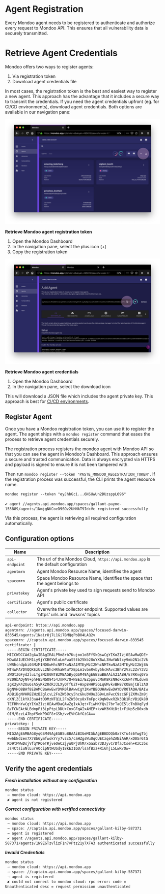 # Agent Registration

Every Mondoo agent needs to be registered to authenticate and authorize every request to Mondoo API. This ensures that all vulnerability data is securely transmitted. 

# Retrieve Agent Credentials

Mondoo offers two ways to register agents:

1. Via registration token
2. Download agent credentials file

In most cases, the registration token is the best and easiest way to register a new agent. This approach has the advantage that it includes a secure way to transmit the credentials. If you need the agent credentials upfront (eg. for CI/CD environments), download agent credentials. Both options are available in our navigation pane:

![Navigation bar with agent credentials option](../../assets/mondoo-agents-credentials-download.png)

**Retrieve Mondoo agent registration token**

1. Open the Mondoo Dashboard
2. In the navigation pane, select the plus icon (+)
3. Copy the registration token

![Copy registration token](../../assets/mondoo-agents-registrationtoken.png)

**Retrieve Mondoo agent credentials**

1. Open the Mondoo Dashboard
2. In the navigation pane, select the download icon

This will download a JSON file which includes the agent private key. This approach is best for [CI/CD environments](../../integration/cicd/).

## Register Agent

Once you have a Mondoo registration token, you can use it to register the agent. The agent ships with a `mondoo register` command that eases the process to retrieve agent credentials securely.

The registration process registers the mondoo agent with Mondoo API so that you can see the agent in Mondoo's Dashboard. This approach ensures a secure and trusted communication. Data is always encrypted via HTTPS and payload is signed to ensure it is not been tampered with.

Then run `mondoo register --token 'PASTE_MONDOO_REGISTRATION_TOKEN'`. If the registration process was successful, the CLI prints the agent resource name.

```
mondoo register --token "eyJhbGci...6NSUwUn2DUzsppL696"

✔ agent //agents.api.mondoo.app/spaces/gallant-payne-155889/agents/1NmjgNKCoeD9SOz2UHNkT9IdcVc registered successfully
```

Via this process, the agent is retrieving all required configuration automatically.

## Configuration options

| Name | Description |
| -------------- | -----------------------------------|
| `api-endpoint`| The url of the Mondoo Cloud, `https://api.mondoo.app` is the default configuration
| `agentmrn`| Agent Mondoo Resource Name, identifies the agent
| `spacemrn`| Space Mondoo Resource Name, identifies the space that the agent belongs to
| `privatekey`| Agent's private key used to sign requests send to Mondoo API
| `certificate`| Agent's public certificate
| `collector`| Overwrite the collector endpoint. Supported values are 'https' urls and 'awssns' topics


```
api-endpoint: https://api.mondoo.app
agentmrn: //agents.api.mondoo.app/spaces/focused-darwin-833545/agents/1NairOj7L1Gi7BMQqPbBO4LAQ2v
spacemrn: //captain.api.mondoo.app/spaces/focused-darwin-833545
certificate: |
 -----BEGIN CERTIFICATE-----
 MIICWDCCAd2gAwIBAgIRALPRm8rb7Kujoo1oBFfSkQswCgYIKoZIzj0EAwMwQDE+
 MDwGA1UEChM1Ly9jYXB0YWluLmFwaS5tb25kb28uYXBwL3NwYWNlcy9mb2N1c2Vk
 LWRhcndpbi04MzM1NDUwHhcNMTkwNzA1MTEyMzI2WhcNMTkwNzA2MTEyMzI2WjBA
 MT4wPAYDVQQKEzUvL2NhcHRhaW4uYXBpLm1vbmRvby5hcHAvc3BhY2VzL2ZvY3Vz
 ZWQtZGFyd2luLTgzMzU0NTB2MBAGByqGSM49AgEGBSuBBAAiA2IABH/E7RKvq0Yo
 P209bAOyNV+phFB5NGO9454JmPK7Q+NSEz/EZppuvcMnK8KsN9okKx6H4rMLduwm
 zgK2yK42Uu6sA5yKk20dRJ3LXyQTfUZT+Wxp8HHP5GLqGMvkvBH87KOBmjCBlzAO
 BgNVHQ8BAf8EBAMCBaAwEwYDVR0lBAwwCgYIKwYBBQUHAwEwDAYDVR0TAQH/BAIw
 ADBiBgNVHREEWzBZglcvL2FnZW50cy5hcGkubW9uZG9vLmFwcC9zcGFjZXMvZm9j
 dXNlZC1kYXJ3aW4tODMzNTQ1L2FnZW50cy8xTmFpck9qN0wxR2k3Qk1RcVBiQk80
 TEFRMnYwCgYIKoZIzj0EAwMDaQAwZgIxAJqt+TiwMKfQv27brTaQE5lcTnBXqFyd
 B/FCNEAtNLBdmpPi3LpPtpLDDU+CnxGFgAIxAMEP+kvWM3KHiDt1+FiNp5zB0xdb
 OIM/BzzL4Jbpf5oKPDGF8rGSh/vvEVHGkfGiGA==
 -----END CERTIFICATE-----
privatekey: |
 -----BEGIN PRIVATE KEY-----
 MIG2AgEAMBAGByqGSM49AgEGBSuBBAAiBIGeMIGbAgEBBDDQb0x7KTu4s6YwgTbj
 +w6bNdzen7X7Bb6ymfwokYry7vzc5/caHZgsWu0qCUECzqehZANiAAR/xO0Sr6tG
 KD9tPWwDsjVfqYRQeTRjveOeCZjyu0PjUhM/xGaabr3DJyvCrDfaJCseh+KzC3bs
 Js4CtsiuNlLurAOcipNtHUSdy18kE31GU/lsafBxz+Ri6hjL5LwR/Ow=
 -----END PRIVATE KEY-----
```

## Verify the agent credentials

***Fresh installation without any configuration***

```
mondoo status
 → mondoo cloud: https://api.mondoo.app
 ✘ agent is not registered
```

***Correct configuration with verified connectivity***

```
mondoo status
 → mondoo cloud: https://api.mondoo.app
 → space: //captain.api.mondoo.app/spaces/gallant-kilby-587371
 → agent is registered
 ✔ agent //agents.api.mondoo.app/spaces/gallant-kilby-587371/agents/1N9EGTzvlizF1n7vPtz21y7XFA3 authenticated successfully
```

***Invalid Credentials***

```
mondoo status
 → mondoo cloud: https://api.mondoo.app
 → space: //captain.api.mondoo.app/spaces/gallant-kilby-587371
 → agent is registered
 ✘ could not connect to mondoo cloud: rpc error: code = Unauthenticated desc = request permission unauthenticated
```

